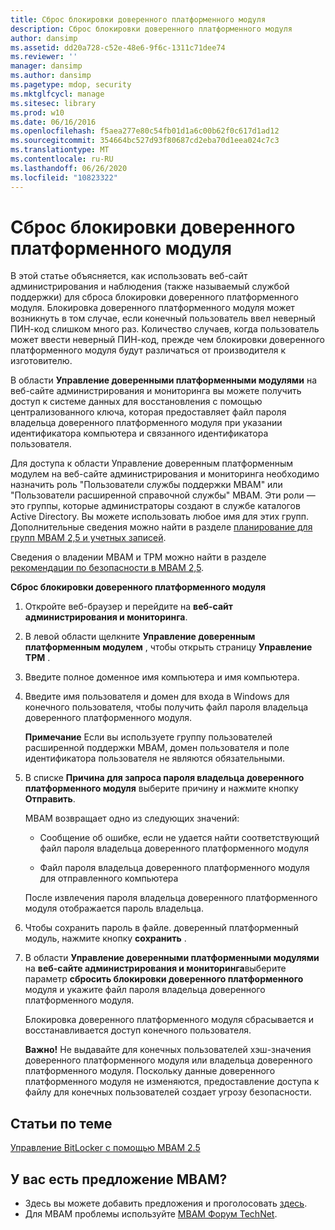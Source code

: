 ```yaml
---
title: Сброс блокировки доверенного платформенного модуля
description: Сброс блокировки доверенного платформенного модуля
author: dansimp
ms.assetid: dd20a728-c52e-48e6-9f6c-1311c71dee74
ms.reviewer: ''
manager: dansimp
ms.author: dansimp
ms.pagetype: mdop, security
ms.mktglfcycl: manage
ms.sitesec: library
ms.prod: w10
ms.date: 06/16/2016
ms.openlocfilehash: f5aea277e80c54fb01d1a6c00b62f0c617d1ad12
ms.sourcegitcommit: 354664bc527d93f80687cd2eba70d1eea024c7c3
ms.translationtype: MT
ms.contentlocale: ru-RU
ms.lasthandoff: 06/26/2020
ms.locfileid: "10823322"
---
```

# Сброс блокировки доверенного платформенного модуля


В этой статье объясняется, как использовать веб-сайт администрирования и наблюдения (также называемый службой поддержки) для сброса блокировки доверенного платформенного модуля. Блокировка доверенного платформенного модуля может возникнуть в том случае, если конечный пользователь ввел неверный ПИН-код слишком много раз. Количество случаев, когда пользователь может ввести неверный ПИН-код, прежде чем блокировки доверенного платформенного модуля будут различаться от производителя к изготовителю.

В области **Управление доверенными платформенными модулями** на веб-сайте администрирования и мониторинга вы можете получить доступ к системе данных для восстановления с помощью централизованного ключа, которая предоставляет файл пароля владельца доверенного платформенного модуля при указании идентификатора компьютера и связанного идентификатора пользователя.

Для доступа к области Управление доверенным платформенным модулем на веб-сайте администрирования и мониторинга необходимо назначить роль "Пользователи службы поддержки MBAM" или "Пользователи расширенной справочной службы" MBAM. Эти роли — это группы, которые администраторы создают в службе каталогов Active Directory. Вы можете использовать любое имя для этих групп. Дополнительные сведения можно найти в разделе [планирование для групп MBAM 2,5 и учетных записей](planning-for-mbam-25-groups-and-accounts.md#bkmk-helpdesk-roles).

Сведения о владении MBAM и TPM можно найти в разделе [рекомендации по безопасности в MBAM 2,5](mbam-25-security-considerations.md#bkmk-tpm).

**Сброс блокировки доверенного платформенного модуля**

1.  Откройте веб-браузер и перейдите на **веб-сайт администрирования и мониторинга**.

2.  В левой области щелкните **Управление доверенным платформенным модулем** , чтобы открыть страницу **Управление TPM** .

3.  Введите полное доменное имя компьютера и имя компьютера.

4.  Введите имя пользователя и домен для входа в Windows для конечного пользователя, чтобы получить файл пароля владельца доверенного платформенного модуля.

    **Примечание**  Если вы используете группу пользователей расширенной поддержки MBAM, домен пользователя и поле идентификатора пользователя не являются обязательными.

     

5.  В списке **Причина для запроса пароля владельца доверенного платформенного модуля** выберите причину и нажмите кнопку **Отправить**.

    MBAM возвращает одно из следующих значений:

    -   Сообщение об ошибке, если не удается найти соответствующий файл пароля владельца доверенного платформенного модуля

    -   Файл пароля владельца доверенного платформенного модуля для отправленного компьютера

    После извлечения пароля владельца доверенного платформенного модуля отображается пароль владельца.

6.  Чтобы сохранить пароль в файле. доверенный платформенный модуль, нажмите кнопку **сохранить** .

7.  В области **Управление доверенными платформенными модулями** на **веб-сайте администрирования и мониторинга**выберите параметр **сбросить блокировки доверенного платформенного** модуля и укажите файл пароля владельца доверенного платформенного модуля.

    Блокировка доверенного платформенного модуля сбрасывается и восстанавливается доступ конечного пользователя.

    **Важно!**  Не выдавайте для конечных пользователей хэш-значения доверенного платформенного модуля или владельца доверенного платформенного модуля. Поскольку данные доверенного платформенного модуля не изменяются, предоставление доступа к файлу для конечных пользователей создает угрозу безопасности.

     



## Статьи по теме


[Управление BitLocker с помощью MBAM 2.5](performing-bitlocker-management-with-mbam-25.md)

 

## У вас есть предложение MBAM?
- Здесь вы можете добавить предложения и проголосовать [здесь](http://mbam.uservoice.com/forums/268571-microsoft-bitlocker-administration-and-monitoring). 
- Для MBAM проблемы используйте [MBAM Форум TechNet](https://social.technet.microsoft.com/Forums/home?forum=mdopmbam). 





